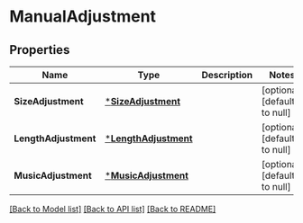 # ManualAdjustment

## Properties
Name | Type | Description | Notes
------------ | ------------- | ------------- | -------------
**SizeAdjustment** | [***SizeAdjustment**](size_adjustment.md) |  | [optional] [default to null]
**LengthAdjustment** | [***LengthAdjustment**](length_adjustment.md) |  | [optional] [default to null]
**MusicAdjustment** | [***MusicAdjustment**](music_adjustment.md) |  | [optional] [default to null]

[[Back to Model list]](../README.md#documentation-for-models) [[Back to API list]](../README.md#documentation-for-api-endpoints) [[Back to README]](../README.md)


